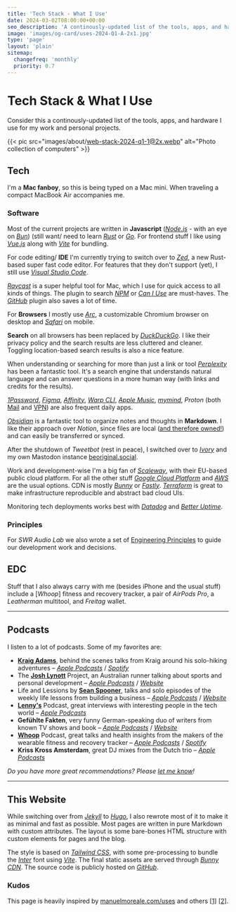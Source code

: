 ```yaml
---
title: 'Tech Stack - What I Use'
date: 2024-03-02T08:00:00+00:00
seo_description: 'A continously-updated list of the tools, apps, and hardware I use for my work and personal projects.'
image: 'images/og-card/uses-2024-Q1-A-2x1.jpg'
type: 'page'
layout: 'plain'
sitemap:
  changefreq: 'monthly'
  priority: 0.7
---
```


# Tech Stack & What I Use

Consider this a continously-updated list of the tools, apps, and hardware I use for my work and personal projects.

{{< pic src="images/about/web-stack-2024-q1-1@2x.webp" alt="Photo collection of computers" >}}

## Tech

I'm a **Mac fanboy**, so this is being typed on a Mac mini. When traveling a compact MacBook Air accompanies me.

### Software

Most of the current projects are written in **Javascript** ([_Node.js_](https://nodejs.org/en) - with an eye on [_Bun_](https://bun.sh/)) (still want/ need to learn [_Rust_](https://www.rust-lang.org/) or [_Go_](https://go.dev/). For frontend stuff I like using [_Vue.js_](https://vuejs.org/) along with [_Vite_](https://vitejs.dev/) for bundling.

For code editing/ **IDE** I'm currently trying to switch over to [_Zed_](https://zed.dev/), a new Rust-based super fast code editor. For features that they don't support (yet), I still use [_Visual Studio Code_](https://code.visualstudio.com/).

[_Raycast_](https://www.raycast.com/) is a super helpful tool for Mac, which I use for quick access to all kinds of things. The plugin to search [_NPM_](https://www.raycast.com/mrmartineau/search-npm) or [_Can I Use_](https://www.raycast.com/thomaslombart/can-i-use) are must-haves. The [_GitHub_](https://www.raycast.com/raycast/github) plugin also saves a lot of time.

For **Browsers** I mostly use [_Arc_](https://arc.net/), a customizable Chromium browser on desktop and [_Safari_](https://www.apple.com/safari/) on mobile.

**Search** on all browsers has been replaced by [_DuckDuckGo_](https://duckduckgo.com/). I like their privacy policy and the search results are less cluttered and cleaner. Toggling location-based search results is also a nice feature.

When understanding or searching for more than just a link or tool [_Perplexity_](https://perplexity.ai/pro?referral_code=EZP8QMA2) has been a fantastic tool. It's a search engine that understands natural language and can answer questions in a more human way (with links and credits for the results).

[_1Password_](https://1password.com/), [_Figma_](https://www.figma.com/), [_Affinity_](https://affinity.serif.com/en-us/), [_Warp CLI_](https://www.warp.dev/), [_Apple Music_](https://music.apple.com/), [_mymind_](https://mymind.com/), _Proton_ (both [Mail](https://proton.me/mail) and [VPN](https://protonvpn.com/)) are also frequent daily apps.

[_Obsidian_](https://obsidian.md/) is a fantastic tool to organize notes and thoughts in **Markdown**. I like their approach over _Notion_, since files are local ([and therefore owned!](https://stephango.com/file-over-app)) and can easily be transferred or synced.

After the shutdown of _Tweetbot_ (rest in peace), I switched over to [_Ivory_](https://tapbots.com/ivory/) and my own Mastodon instance [beoriginal.social](https://beoriginal.social/).

Work and development-wise I'm a big fan of [_Scaleway_](https://www.scaleway.com/), with their EU-based public cloud platform. For all the other stuff [_Google Cloud Platform_](https://cloud.google.com/) and [_AWS_](https://aws.amazon.com/) are the usual options. CDN is mostly [_Bunny_](https://bunnycdn.com/) or [_Fastly_](https://www.fastly.com/). [_Terraform_](https://www.terraform.io/) is great to make infrastructure reproducible and abstract bad cloud UIs.

Monitoring tech deployments works best with [_Datadog_](https://www.datadoghq.com/) and [_Better Uptime_](https://betterstack.com/).

### Principles

For _SWR Audio Lab_ we also wrote a set of [Engineering Principles](https://github.com/swrlab/swrlab/blob/main/PRINCIPLES.md) to guide our development work and decisions.

## EDC

Stuff that I also always carry with me (besides iPhone and the usual stuff) include a [_Whoop_] fitness and recovery tracker, a pair of _AirPods Pro_, a _Leatherman_ multitool, and _Freitag_ wallet.

---

## Podcasts

I listen to a lot of podcasts. Some of my favorites are:

- [**Kraig Adams**](https://www.instagram.com/kraigadams/), behind the scenes talks from Kraig around his solo-hiking adventures – [_Apple Podcasts_](https://podcasts.apple.com/de/podcast/kraig-adams/id1661690561) / [_Spotify_](https://open.spotify.com/show/4kp0CXGby5IDlrJxTlJzNC)
- The [**Josh Lynott**](https://www.instagram.com/joshlynott/) Project, an Australian runner talking about sports and personal development – [_Apple Podcasts_](https://podcasts.apple.com/de/podcast/the-josh-lynott-project/id1501898670) / [_Website_](https://www.joshualynott.com)
- Life and Lessions by [**Sean Spooner**](https://twitter.com/spoonersean), talks and solo episodes of the weekly life lessons from building a business – [_Apple Podcasts_](https://podcasts.apple.com/de/podcast/life-and-lessons-by-sean-spooner/id1490711078) / [_Website_](https://shows.acast.com/life-and-lessons-by-sean-spooner)
- [**Lenny's**](https://twitter.com/lennysan) Podcast, great interviews with interesting people in the tech world – [_Apple Podcasts_](https://podcasts.apple.com/de/podcast/lennys-podcast-product-growth-career/id1627920305)
- **Gefühlte Fakten**, very funny German-speaking duo of writers from known TV shows and book – [_Apple Podcasts_](https://podcasts.apple.com/de/podcast/gef%C3%BChlte-fakten/id1467289205) / [_Website_](https://www.gefuehltefakten.de/)
- [**Whoop**](https://join.whoop.com/3AC604) Podcast, great talks and health insights from the makers of the wearable fitness and recovery tracker – [_Apple Podcasts_](https://podcasts.apple.com/de/podcast/whoop-podcast/id1445509665) / [_Spotify_](https://open.spotify.com/show/0yFoBgekRMM9lN0xMMczL7)
- **Kriss Kross Amsterdam**, great DJ mixes from the Dutch trio – [_Apple Podcasts_](https://podcasts.apple.com/de/podcast/kris-kross-amsterdam-kris-kross-mixtape/id1412638125)

_Do you have more great recommendations? Please [let me know](/social)!_

---

## This Website

While switching over from [_Jekyll_](https://jekyllrb.com/) to [_Hugo_](https://gohugo.io/), I also rewrote most of it to make it as minimal and fast as possible. Most pages are written in pure Markdown with custom attributes. The layout is some bare-bones HTML structure with custom elements for pages and the blog.

The style is based on [_Tailwind CSS_](https://tailwindcss.com/), with some pre-processing to bundle the [_Inter_](https://rsms.me/inter/) font using [_Vite_](https://vitejs.dev/). The final static assets are served through [_Bunny CDN_](https://bunnycdn.com/). The source code is publicly hosted on [_GitHub_](https://github.com/frytg/frytgdigital).

### Kudos

This page is heavily inspired by [manuelmoreale.com/uses](https://manuelmoreale.com/uses) and others [[1]](https://x.com/rauchg/status/1769114848506581474) [[2]](https://uses.tech/).

